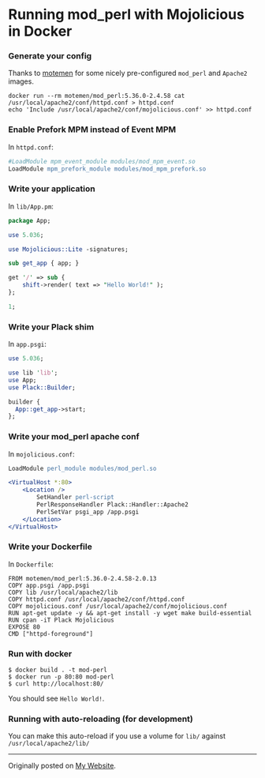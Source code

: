 # Running mod_perl with Mojolicious in Docker

### Generate your config

Thanks to <a href="https://github.com/motemen/docker-mod_perl">motemen</a> for some nicely pre-configured
`mod_perl` and `Apache2` images.

```
docker run --rm motemen/mod_perl:5.36.0-2.4.58 cat /usr/local/apache2/conf/httpd.conf > httpd.conf
echo 'Include /usr/local/apache2/conf/mojolicious.conf' >> httpd.conf
```

### Enable Prefork MPM instead of Event MPM

In `httpd.conf`:

```apache
#LoadModule mpm_event_module modules/mod_mpm_event.so
LoadModule mpm_prefork_module modules/mod_mpm_prefork.so
```

### Write your application

In `lib/App.pm`:

```perl
package App;

use 5.036;

use Mojolicious::Lite -signatures;

sub get_app { app; }

get '/' => sub {
    shift->render( text => "Hello World!" );
};

1;
```

### Write your Plack shim

In `app.psgi`:

```perl
use 5.036;

use lib 'lib';
use App;
use Plack::Builder;

builder {
  App::get_app->start;
};
```

### Write your mod_perl apache conf

In `mojolicious.conf`:

```apache
LoadModule perl_module modules/mod_perl.so

<VirtualHost *:80>
    <Location />
        SetHandler perl-script
        PerlResponseHandler Plack::Handler::Apache2
        PerlSetVar psgi_app /app.psgi
    </Location>
</VirtualHost>
```

### Write your Dockerfile

In `Dockerfile`:

```docker
FROM motemen/mod_perl:5.36.0-2.4.58-2.0.13
COPY app.psgi /app.psgi
COPY lib /usr/local/apache2/lib
COPY httpd.conf /usr/local/apache2/conf/httpd.conf
COPY mojolicious.conf /usr/local/apache2/conf/mojolicious.conf
RUN apt-get update -y && apt-get install -y wget make build-essential
RUN cpan -iT Plack Mojolicious
EXPOSE 80
CMD ["httpd-foreground"]
```

### Run with docker

```shell
$ docker build . -t mod-perl
$ docker run -p 80:80 mod-perl
$ curl http://localhost:80/
```

You should see `Hello World!`.

### Running with auto-reloading (for development)

You can make this auto-reload if you use a volume for `lib/` against `/usr/local/apache2/lib/`

<hr>

Originally posted on <a href="https://rawley.xyz/docker-mod-perl">My Website</a>.
